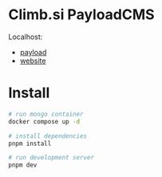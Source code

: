 # Climb.si PayloadCMS

Localhost:

- [payload](http://localhost:3000)
- [website](http://localhost:5173)

# Install

```bash
# run mongo container
docker compose up -d

# install dependencies
pnpm install

# run development server
pnpm dev
```
